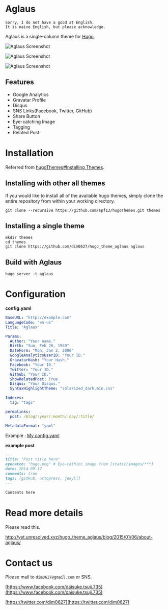 # Aglaus

    Sorry, I do not have a good at English.
    It is naive English, but please acknowledge.

Aglaus is a single-column theme for [Hugo](http://gohugo.io/).

![Aglaus Screenshot](https://raw.githubusercontent.com/dim0627/hugo_theme_aglaus/master/images/top.png)

![Aglaus Screenshot](https://raw.githubusercontent.com/dim0627/hugo_theme_aglaus/master/images/bottom.png)

![Aglaus Screenshot](https://raw.githubusercontent.com/dim0627/hugo_theme_aglaus/master/images/post.png)

## Features

* Google Analytics
* Gravatar Profile
* Disqus
* SNS Links(Facebook, Twitter, GitHub)
* Share Button
* Eye-catching Image
* Tagging
* Related Post

# Installation

Referred from [hugoThemes#Installing Themes](https://github.com/spf13/hugoThemes#installing-themes).

## Installing with other all themes

If you would like to install all of the available hugo themes, simply clone the entire repository from within your working directory.

    git clone --recursive https://github.com/spf13/hugoThemes.git themes

## Installing a single theme

    mkdir themes
    cd themes
    git clone https://github.com/dim0627/hugo_theme_aglaus aglaus
    
## Build with Aglaus

    hugo server -t aglaus

# Configuration

**config.yaml**

``` yaml
BaseURL: "http://example.com"
LanguageCode: "en-us"
Title: "Aglaus"

Params:
  Author: "Your name."
  Birth: "Sun, Feb 26, 1989"
  DateForm: "Mon, Jan 2, 2006"
  GoogleAnalyticsUserID: "Your ID."
  GravatarHash: "Your Hash."
  Facebook: "Your ID."
  Twitter: "Your ID."
  Github: "Your ID."
  ShowRelatedPost: True
  Disqus: "Your Disqus."
  SyntaxHighlightTheme: "solarized_dark.min.css"

Indexes:
  tag: "tags"

permalinks:
  post: /blog/:year/:month/:day/:title/

MetadataFormat: "yaml"
```

Example : [My config.yaml](https://github.com/dim0627/dim0627.github.io/blob/source/config.yaml)

**example post**

``` markdown
---
title: "Post title here"
eyecatch: "hugo.png" # Eye-cathinc image from [static/images/***]
date: 2014-09-17
comments: true
tags: [gitHub, octopress, jekyll]
---

Contents here
```

# Read more details

Please read this.

http://yet.unresolved.xyz/hugo_theme_aglaus/blog/2015/01/06/about-aglaus/

# Contact us

Please mail to `dim0627@gmail.com` or SNS.

[https://www.facebook.com/daisuke.tsuji.735](https://www.facebook.com/daisuke.tsuji.735)

[https://twitter.com/dim0627](https://twitter.com/dim0627)
